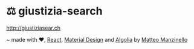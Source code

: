 # ⚖️ giustizia-search

http://giustiziasear.ch

~ made with ❤️, [React], [Material Design] and [Algolia] by [Matteo Manzinello]

[React]: https://reactjs.org/
[Material Design]: https://material.io/guidelines/
[Algolia]: https://www.algolia.com/
[Matteo Manzinello]: https://matteomanzinello.com